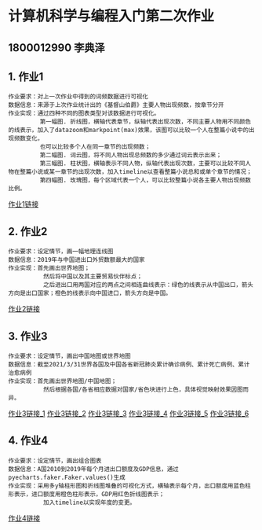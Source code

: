 # 计算机科学与编程入门第二次作业
## 1800012990 李典泽
## 1. 作业1
    作业要求：对上一次作业中得到的词频数据进行可视化
    数据信息：来源于上次作业统计出的《基督山伯爵》主要人物出现频数，按章节分开
    作业实现：通过四种不同的图表类型对该数据进行可视化。
             第一幅图. 折线图，横轴代表章节，纵轴代表出现次数，不同主要人物用不同颜色的线表示，加入了datazoom和markpoint(max)效果，该图可以比较一个人在整篇小说中的出现频数变化，
             也可以比较多个人在同一章节的出现频数；
             第二幅图. 词云图，将不同人物出现总频数的多少通过词云表示出来；
             第三幅图. 柱状图，横轴表示不同人物，纵轴代表出现次数，主要可以比较不同人物在整篇小说或某一章节的出现次数，加入timeline以查看整篇小说总和或单个章节的情况；
             第四幅图. 玫瑰图，每个区域代表一个人，可以比较整篇小说各主要人物出现频数比例。
             
[作业1链接](https://aptx4869ldz.github.io/output/mission_1.html)

## 2. 作业2
    作业要求：设定情节，画一幅地理连线图
    数据信息：2019年与中国进出口外贸数额最大的国家
    作业实现：首先画出世界地图；
              然后将中国以及其主要贸易伙伴标点；
              之后进出口用两国对应的两点之间相连曲线表示：绿色的线表示从中国出口，箭头方向是出口国家；橙色的线表示向中国进口，箭头方向是中国。
              
[作业2链接](https://aptx4869ldz.github.io/output/mission_2.html)

## 3. 作业3
    作业要求：设定情节，画出中国地图或世界地图
    数据信息：截至2021/3/31世界各国及中国各省新冠肺炎累计确诊病例、累计死亡病例、累计治愈病例
    作业实现：首先画出世界地图/中国地图；
              然后根据各国/各省相应数据对国家/省色块进行上色，具体视觉映射效果因图而异。
              
[作业3链接_1](https://aptx4869ldz.github.io/output/mission_3/case_world.html)
[作业3链接_2](https://aptx4869ldz.github.io/output/mission_3/death_world.html)
[作业3链接_3](https://aptx4869ldz.github.io/output/mission_3/recovered_world.html)
[作业3链接_4](https://aptx4869ldz.github.io/output/mission_3/case_china.html)
[作业3链接_5](https://aptx4869ldz.github.io/output/mission_3/death_china.html)
[作业3链接_6](https://aptx4869ldz.github.io/output/mission_3/recovered_china.html)

## 4. 作业4
    作业要求：设定情节，画出组合图表
    数据信息：A国2010到2019年每个月进出口额度及GDP信息，通过pyecharts.faker.Faker.values()生成
    作业实现：采用多y轴柱形图和折线图堆叠的可视化方式，横轴表示每个月，出口额度用蓝色柱形表示，进口额度用橙色柱形表示，GDP用红色折线图表示；
              加入timeline以实现年度的变更。
              
[作业4链接](https://aptx4869ldz.github.io/output/mission_4.html)
